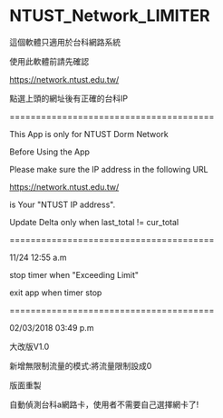 # NTUST_Network_LIMITER
這個軟體只適用於台科網路系統

使用此軟體前請先確認

https://network.ntust.edu.tw/

點選上頭的網址後有正確的台科IP


=======================================

 
This App is only for NTUST Dorm Network

Before Using the App

Please make sure the IP address in the following URL

https://network.ntust.edu.tw/

is Your "NTUST IP address".

Update Delta only when last_total != cur_total

=======================================

11/24 12:55 a.m

stop timer when  "Exceeding Limit"

exit app when timer stop

=======================================

02/03/2018 03:49 p.m

大改版V1.0

新增無限制流量的模式:將流量限制設成0

版面重製

自動偵測台科a網路卡，使用者不需要自己選擇網卡了!

